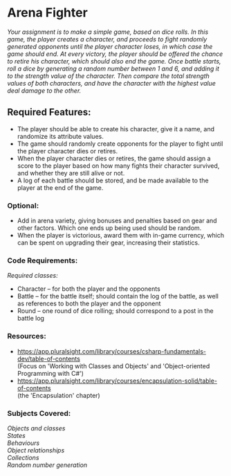 # Arena Fighter

*Your assignment is to make a simple game, based on dice rolls. In this game, the player creates a character, and proceeds to fight randomly generated opponents until the player character loses, in which case the game should end. At every victory, the player should be offered the chance to retire his character, which should also end the game. Once battle starts, roll a dice by generating a random number between 1 and 6, and adding it to the strength value of the character. Then compare the total strength values of both characters, and have the character with the highest value deal damage to the other.*

## Required Features:

* The player should be able to create his character, give it a name, and randomize its attribute values.
* The game should randomly create opponents for the player to fight until the player character dies or retires.
* When the player character dies or retires, the game should assign a score to the player based on how many fights their character survived, and whether they are still alive or not.
* A log of each battle should be stored, and be made available to the player at the end of the game.

### Optional:
* Add in arena variety, giving bonuses and penalties based on gear and other factors. Which one ends up being used should be random.
* When the player is victorious, award them with in-game currency, which can be spent on upgrading their gear, increasing their statistics.

### Code Requirements:
*Required classes:*
* Character – for both the player and the opponents
* Battle – for the battle itself; should contain the log of the battle, as well as references to both the player and the opponent
* Round – one round of dice rolling; should correspond to a post in the battle log

### Resources:
* https://app.pluralsight.com/library/courses/csharp-fundamentals-dev/table-of-contents <br />(Focus on 'Working with Classes and Objects' and 'Object-oriented Programming with C#')
* https://app.pluralsight.com/library/courses/encapsulation-solid/table-of-contents <br />(the 'Encapsulation' chapter)

### Subjects Covered:
*Objects and classes*<br />
*States*<br />
*Behaviours*<br />
*Object relationships*<br />
*Collections*<br />
*Random number generation*
